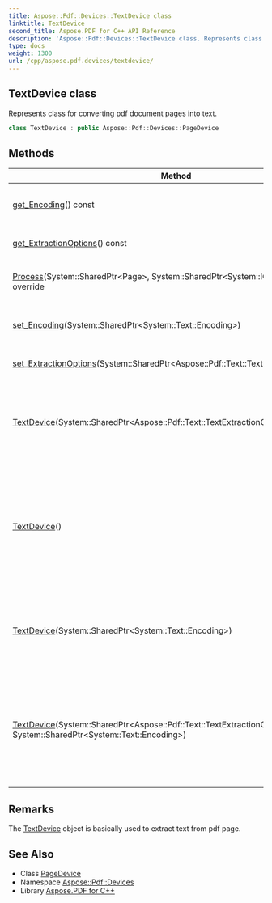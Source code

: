 ```yaml
---
title: Aspose::Pdf::Devices::TextDevice class
linktitle: TextDevice
second_title: Aspose.PDF for C++ API Reference
description: 'Aspose::Pdf::Devices::TextDevice class. Represents class for converting pdf document pages into text in C++.'
type: docs
weight: 1300
url: /cpp/aspose.pdf.devices/textdevice/
---
```

## TextDevice class


Represents class for converting pdf document pages into text.

```cpp
class TextDevice : public Aspose::Pdf::Devices::PageDevice
```

## Methods

| Method | Description |
| --- | --- |
| [get_Encoding](./get_encoding/)() const | Gets encoding of extracted text. |
| [get_ExtractionOptions](./get_extractionoptions/)() const | Gets text extraction options. |
| [Process](./process/)(System::SharedPtr\<Page\>, System::SharedPtr\<System::IO::Stream\>) override | Convert page and save it as text stream. |
| [set_Encoding](./set_encoding/)(System::SharedPtr\<System::Text::Encoding\>) | Sets encoding of extracted text. |
| [set_ExtractionOptions](./set_extractionoptions/)(System::SharedPtr\<Aspose::Pdf::Text::TextExtractionOptions\>) | Sets text extraction options. |
| [TextDevice](./textdevice/)(System::SharedPtr\<Aspose::Pdf::Text::TextExtractionOptions\>) | Initializes a new instance of the [TextDevice](./) with text extraction options. |
| [TextDevice](./textdevice/)() | Initializes a new instance of the [TextDevice](./) with the Raw text formatting mode and Unicode text encoding. |
| [TextDevice](./textdevice/)(System::SharedPtr\<System::Text::Encoding\>) | Initializes a new instance of the [TextDevice](./) for the specified encoding. |
| [TextDevice](./textdevice/)(System::SharedPtr\<Aspose::Pdf::Text::TextExtractionOptions\>, System::SharedPtr\<System::Text::Encoding\>) | Initializes a new instance of the [TextDevice](./) for the specified encoding with text extraction options. |
## Remarks


The [TextDevice](./) object is basically used to extract text from pdf page. 
## See Also

* Class [PageDevice](../pagedevice/)
* Namespace [Aspose::Pdf::Devices](../)
* Library [Aspose.PDF for C++](../../)
